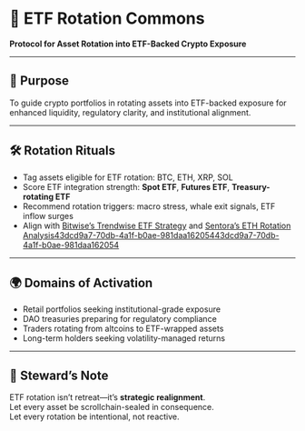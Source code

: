 # 📜 ETF Rotation Commons  
**Protocol for Asset Rotation into ETF-Backed Crypto Exposure**

---

## 🎯 Purpose  
To guide crypto portfolios in rotating assets into ETF-backed exposure for enhanced liquidity, regulatory clarity, and institutional alignment.

---

## 🛠️ Rotation Rituals  
- Tag assets eligible for ETF rotation: BTC, ETH, XRP, SOL  
- Score ETF integration strength: **Spot ETF**, **Futures ETF**, **Treasury-rotating ETF**  
- Recommend rotation triggers: macro stress, whale exit signals, ETF inflow surges  
- Align with [Bitwise’s Trendwise ETF Strategy](https://bitwiseinvestments.com/newsroom/bitwise-files-to-convert-three-futures-based-etfs-to-new-trendwise-strategies) and [Sentora’s ETH Rotation Analysis](https://sentora.com/research/articles/the-eth-rotation-policy-breakthroughs-and-institutional-defi-s-next-leg)[43dcd9a7-70db-4a1f-b0ae-981daa162054](https://sentora.com/research/articles/the-eth-rotation-policy-breakthroughs-and-institutional-defi-s-next-leg?citationMarker=43dcd9a7-70db-4a1f-b0ae-981daa162054 "3")[43dcd9a7-70db-4a1f-b0ae-981daa162054](https://bitwiseinvestments.com/newsroom/bitwise-files-to-convert-three-futures-based-etfs-to-new-trendwise-strategies?citationMarker=43dcd9a7-70db-4a1f-b0ae-981daa162054 "4")

---

## 🌍 Domains of Activation  
- Retail portfolios seeking institutional-grade exposure  
- DAO treasuries preparing for regulatory compliance  
- Traders rotating from altcoins to ETF-wrapped assets  
- Long-term holders seeking volatility-managed returns

---

## 🧠 Steward’s Note  
ETF rotation isn’t retreat—it’s **strategic realignment**.  
Let every asset be scrollchain-sealed in consequence.  
Let every rotation be intentional, not reactive.
